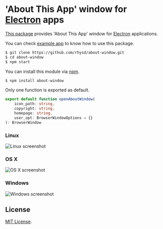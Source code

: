 'About This App' window for [Electron](https://github.com/atom/electron) apps
=============================================================================

[This package](https://www.npmjs.com/package/about-window) provides 'About This App' window for [Electron](https://github.com/atom/electron) applications.

You can check [example app](example) to know how to use this package.

```sh
$ git clone https://github.com/rhysd/about-window.git
$ cd about-window
$ npm start
```

You can install this module via [npm](https://www.npmjs.com/).

```sh
$ npm install about-window
```

Only one function is exported as default.

```typescript
export default function openAboutWindow(
    icon_path: string,
    copyright: string,
    homepage: string,
    user_opt: BrowserWindowOptions = {}
): BrowserWindow
```

### Linux

![Linux screenshot](https://raw.githubusercontent.com/rhysd/ss/master/about-window/about-window-linux.png)

### OS X

![OS X screenshot](https://raw.githubusercontent.com/rhysd/ss/master/about-window/about-window-os-x.png)

### Windows

![Windows screenshot](https://raw.githubusercontent.com/rhysd/ss/master/about-window/about-window-windows.jpg)

## License

[MIT License](/LICENSE.txt).

